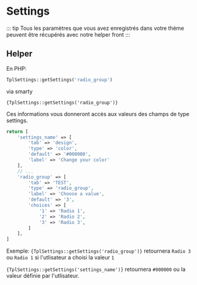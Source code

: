 # Settings


::: tip
Tous les paramètres que vous avez enregistrés dans votre thème peuvent être récupérés
avec notre helper front
:::

## Helper

En PHP:

```php 
TplSettings::getSettings('radio_group')
```

via smarty 

```smarty 
{TplSettings::getSettings('radio_group')}
```

Ces informations vous donneront accès aux valeurs des champs de type settings. 

```php
return [
    'settings_name' => [
        'tab' => 'design',
        'type' => 'color',
        'default' => '#000000',
        'label' => 'Change your color'
    ],
    // ...
    'radio_group' => [
        'tab' => 'TEST',
        'type' => 'radio_group',
        'label' => 'Choose a value', 
        'default' => '3',
        'choices' => [
            '1' => 'Radio 1',
            '2' => 'Radio 2',
            '3' => 'Radio 3',
        ]
    ],
]
```

Exemple: `{TplSettings::getSettings('radio_group')}` retournera `Radio 3` ou `Radio 1` si l'utlisateur a choisi la valeur `1`

`{TplSettings::getSettings('settings_name')}` retournera `#000000` ou la valeur définie par l'utlisateur. 
